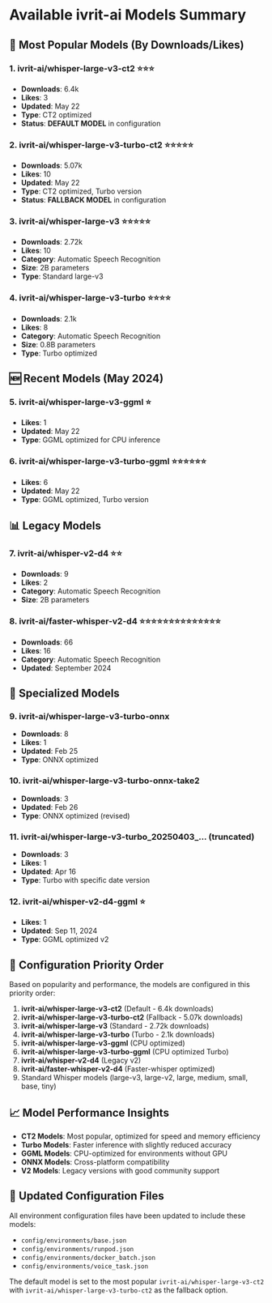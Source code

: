 # Available ivrit-ai Models Summary

## 🎯 **Most Popular Models (By Downloads/Likes)**

### 1. **ivrit-ai/whisper-large-v3-ct2** ⭐⭐⭐
- **Downloads**: 6.4k
- **Likes**: 3
- **Updated**: May 22
- **Type**: CT2 optimized
- **Status**: **DEFAULT MODEL** in configuration

### 2. **ivrit-ai/whisper-large-v3-turbo-ct2** ⭐⭐⭐⭐⭐
- **Downloads**: 5.07k
- **Likes**: 10
- **Updated**: May 22
- **Type**: CT2 optimized, Turbo version
- **Status**: **FALLBACK MODEL** in configuration

### 3. **ivrit-ai/whisper-large-v3** ⭐⭐⭐⭐⭐
- **Downloads**: 2.72k
- **Likes**: 10
- **Category**: Automatic Speech Recognition
- **Size**: 2B parameters
- **Type**: Standard large-v3

### 4. **ivrit-ai/whisper-large-v3-turbo** ⭐⭐⭐⭐
- **Downloads**: 2.1k
- **Likes**: 8
- **Category**: Automatic Speech Recognition
- **Size**: 0.8B parameters
- **Type**: Turbo optimized

## 🆕 **Recent Models (May 2024)**

### 5. **ivrit-ai/whisper-large-v3-ggml** ⭐
- **Likes**: 1
- **Updated**: May 22
- **Type**: GGML optimized for CPU inference

### 6. **ivrit-ai/whisper-large-v3-turbo-ggml** ⭐⭐⭐⭐⭐⭐
- **Likes**: 6
- **Updated**: May 22
- **Type**: GGML optimized, Turbo version

## 📊 **Legacy Models**

### 7. **ivrit-ai/whisper-v2-d4** ⭐⭐
- **Downloads**: 9
- **Likes**: 2
- **Category**: Automatic Speech Recognition
- **Size**: 2B parameters

### 8. **ivrit-ai/faster-whisper-v2-d4** ⭐⭐⭐⭐⭐⭐⭐⭐⭐⭐⭐⭐⭐⭐
- **Downloads**: 66
- **Likes**: 16
- **Category**: Automatic Speech Recognition
- **Updated**: September 2024

## 🔧 **Specialized Models**

### 9. **ivrit-ai/whisper-large-v3-turbo-onnx**
- **Downloads**: 8
- **Likes**: 1
- **Updated**: Feb 25
- **Type**: ONNX optimized

### 10. **ivrit-ai/whisper-large-v3-turbo-onnx-take2**
- **Downloads**: 3
- **Updated**: Feb 26
- **Type**: ONNX optimized (revised)

### 11. **ivrit-ai/whisper-large-v3-turbo_20250403_...** (truncated)
- **Downloads**: 3
- **Likes**: 1
- **Updated**: Apr 16
- **Type**: Turbo with specific date version

### 12. **ivrit-ai/whisper-v2-d4-ggml** ⭐
- **Likes**: 1
- **Updated**: Sep 11, 2024
- **Type**: GGML optimized v2

## 🎯 **Configuration Priority Order**

Based on popularity and performance, the models are configured in this priority order:

1. **ivrit-ai/whisper-large-v3-ct2** (Default - 6.4k downloads)
2. **ivrit-ai/whisper-large-v3-turbo-ct2** (Fallback - 5.07k downloads)
3. **ivrit-ai/whisper-large-v3** (Standard - 2.72k downloads)
4. **ivrit-ai/whisper-large-v3-turbo** (Turbo - 2.1k downloads)
5. **ivrit-ai/whisper-large-v3-ggml** (CPU optimized)
6. **ivrit-ai/whisper-large-v3-turbo-ggml** (CPU optimized Turbo)
7. **ivrit-ai/whisper-v2-d4** (Legacy v2)
8. **ivrit-ai/faster-whisper-v2-d4** (Faster-whisper optimized)
9. Standard Whisper models (large-v3, large-v2, large, medium, small, base, tiny)

## 📈 **Model Performance Insights**

- **CT2 Models**: Most popular, optimized for speed and memory efficiency
- **Turbo Models**: Faster inference with slightly reduced accuracy
- **GGML Models**: CPU-optimized for environments without GPU
- **ONNX Models**: Cross-platform compatibility
- **V2 Models**: Legacy versions with good community support

## 🔄 **Updated Configuration Files**

All environment configuration files have been updated to include these models:
- `config/environments/base.json`
- `config/environments/runpod.json`
- `config/environments/docker_batch.json`
- `config/environments/voice_task.json`

The default model is set to the most popular `ivrit-ai/whisper-large-v3-ct2` with `ivrit-ai/whisper-large-v3-turbo-ct2` as the fallback option. 
